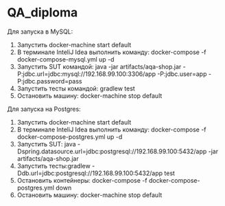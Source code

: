 # QA_diploma

Для запуска в MySQL:
1. Запустить  docker-machine start default
2. В терминале InteliJ Idea выполнить команду: docker-compose -f docker-compose-mysql.yml up -d
3. Запустить SUT командой: java -jar artifacts/aqa-shop.jar -P:jdbc.url=jdbc:mysql://192.168.99.100:3306/app -P:jdbc.user=app -P:jdbc.password=pass
4. Запустить тесты командой: gradlew test
5. Остановить машину: docker-machine stop default
   
Для запуска на Postgres: 
1. Запустить  docker-machine start default
2. В терминале InteliJ Idea выполнить команду: docker-compose -f docker-compose-postgres.yml up -d
3. Запустить SUT: java -Dspring.datasource.url=jdbc:postgresql://192.168.99.100:5432/app -jar artifacts/aqa-shop.jar
4. Запустить тесты:gradlew -Ddb.url=jdbc:postgresql://192.168.99.100:5432/app test
5. Остановить контейнеры: docker-compose -f docker-compose-postgres.yml down
6. Остановить машину: docker-machine stop default
